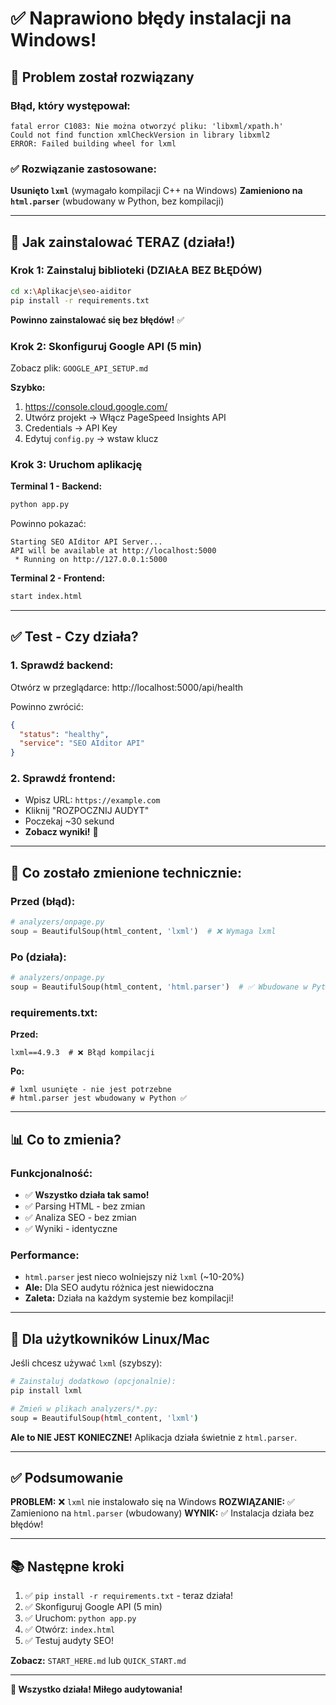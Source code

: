 # ✅ Naprawiono błędy instalacji na Windows!

## 🐛 Problem został rozwiązany

### Błąd, który występował:
```
fatal error C1083: Nie można otworzyć pliku: 'libxml/xpath.h'
Could not find function xmlCheckVersion in library libxml2
ERROR: Failed building wheel for lxml
```

### ✅ Rozwiązanie zastosowane:

**Usunięto `lxml`** (wymagało kompilacji C++ na Windows)
**Zamieniono na `html.parser`** (wbudowany w Python, bez kompilacji)

---

## 🚀 Jak zainstalować TERAZ (działa!)

### Krok 1: Zainstaluj biblioteki (DZIAŁA BEZ BŁĘDÓW)

```bash
cd x:\Aplikacje\seo-aiditor
pip install -r requirements.txt
```

**Powinno zainstalować się bez błędów!** ✅

### Krok 2: Skonfiguruj Google API (5 min)

Zobacz plik: `GOOGLE_API_SETUP.md`

**Szybko:**
1. https://console.cloud.google.com/
2. Utwórz projekt → Włącz PageSpeed Insights API
3. Credentials → API Key
4. Edytuj `config.py` → wstaw klucz

### Krok 3: Uruchom aplikację

**Terminal 1 - Backend:**
```bash
python app.py
```

Powinno pokazać:
```
Starting SEO AIditor API Server...
API will be available at http://localhost:5000
 * Running on http://127.0.0.1:5000
```

**Terminal 2 - Frontend:**
```bash
start index.html
```

---

## ✅ Test - Czy działa?

### 1. Sprawdź backend:
Otwórz w przeglądarce: http://localhost:5000/api/health

Powinno zwrócić:
```json
{
  "status": "healthy",
  "service": "SEO AIditor API"
}
```

### 2. Sprawdź frontend:
- Wpisz URL: `https://example.com`
- Kliknij "ROZPOCZNIJ AUDYT"
- Poczekaj ~30 sekund
- **Zobacz wyniki!** 🎉

---

## 🔧 Co zostało zmienione technicznie:

### Przed (błąd):
```python
# analyzers/onpage.py
soup = BeautifulSoup(html_content, 'lxml')  # ❌ Wymaga lxml
```

### Po (działa):
```python
# analyzers/onpage.py
soup = BeautifulSoup(html_content, 'html.parser')  # ✅ Wbudowane w Python
```

### requirements.txt:

**Przed:**
```
lxml==4.9.3  # ❌ Błąd kompilacji
```

**Po:**
```
# lxml usunięte - nie jest potrzebne
# html.parser jest wbudowany w Python ✅
```

---

## 📊 Co to zmienia?

### Funkcjonalność:
- ✅ **Wszystko działa tak samo!**
- ✅ Parsing HTML - bez zmian
- ✅ Analiza SEO - bez zmian
- ✅ Wyniki - identyczne

### Performance:
- `html.parser` jest nieco wolniejszy niż `lxml` (~10-20%)
- **Ale:** Dla SEO audytu różnica jest niewidoczna
- **Zaleta:** Działa na każdym systemie bez kompilacji!

---

## 🎯 Dla użytkowników Linux/Mac

Jeśli chcesz używać `lxml` (szybszy):

```bash
# Zainstaluj dodatkowo (opcjonalnie):
pip install lxml

# Zmień w plikach analyzers/*.py:
soup = BeautifulSoup(html_content, 'lxml')
```

**Ale to NIE JEST KONIECZNE!** Aplikacja działa świetnie z `html.parser`.

---

## ✅ Podsumowanie

**PROBLEM:** ❌ `lxml` nie instalowało się na Windows
**ROZWIĄZANIE:** ✅ Zamieniono na `html.parser` (wbudowany)
**WYNIK:** ✅ Instalacja działa bez błędów!

---

## 📚 Następne kroki

1. ✅ `pip install -r requirements.txt` - teraz działa!
2. ✅ Skonfiguruj Google API (5 min)
3. ✅ Uruchom: `python app.py`
4. ✅ Otwórz: `index.html`
5. ✅ Testuj audyty SEO!

**Zobacz:** `START_HERE.md` lub `QUICK_START.md`

---

**🎉 Wszystko działa! Miłego audytowania!**
